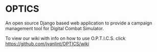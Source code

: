 # OPTICS
An open source Django based web application to provide a campaign management tool for Digital Combat Simulator.


To view our wiki with info on how to use O.P.T.I.C.S. click https://github.com/jvanlint/OPTICS/wiki
